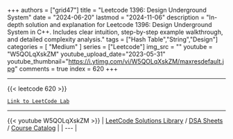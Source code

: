 
+++
authors = ["grid47"]
title = "Leetcode 1396: Design Underground System"
date = "2024-06-20"
lastmod = "2024-11-06"
description = "In-depth solution and explanation for Leetcode 1396: Design Underground System in C++. Includes clear intuition, step-by-step example walkthrough, and detailed complexity analysis."
tags = ["Hash Table","String","Design"]
categories = [
    "Medium"
]
series = ["Leetcode"]
img_src = ""
youtube = "W5QOLqXskZM"
youtube_upload_date="2023-05-31"
youtube_thumbnail="https://i.ytimg.com/vi/W5QOLqXskZM/maxresdefault.jpg"
comments = true
index = 620
+++



---
{{< leetcode 620 >}}

[`Link to LeetCode Lab`](https://leetcode.com/problems/design-underground-system/description/)

---
{{< youtube W5QOLqXskZM >}}
| [LeetCode Solutions Library](https://grid47.xyz/leetcode/) / [DSA Sheets](https://grid47.xyz/sheets/) / [Course Catalog](https://grid47.xyz/courses/) |
| --- |
